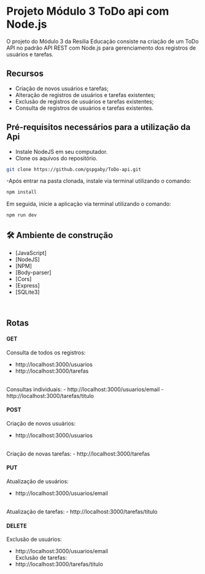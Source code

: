 # Projeto Módulo 3 ToDo api com Node.js

O projeto do Módulo 3 da Resilia Educação consiste na criação de um ToDo API no padrão API REST com Node.js para gerenciamento dos registros de usuários e tarefas.

## Recursos

- Criação de novos usuários e tarefas;
- Alteração de registros de usuários e tarefas existentes;
- Exclusão de registros de usuários e tarefas existentes;
- Consulta de registros de usuários e tarefas existentes.

## Pré-requisitos necessários para a utilização da Api

- Instale NodeJS em seu computador.
- Clone os aquivos do repositório.
```sh
git clone https://github.com/gspgaby/ToDo-api.git
```
-Após entrar na pasta clonada, instale via terminal utilizando o comando:
```sh
npm install 
```
Em seguida, inicie a aplicação via terminal utilizando o comando:
```sh
npm run dev 
```

## 🛠️ Ambiente de construção

* [JavaScript]
* [NodeJS]
* [NPM]
* [Body-parser]
* [Cors] 
* [Express] 
* [SQLite3]
<br>

## Rotas

#### GET
Consulta de todos os registros:
- http://localhost:3000/usuarios
- http://localhost:3000/tarefas 
<br>
Consultas individuais:
- http://localhost:3000/usuarios/email
- http://localhost:3000/tarefas/titulo

#### POST
Criação de novos usuários:
- http://localhost:3000/usuarios 
<br>
Criação de novas tarefas:
- http://localhost:3000/tarefas 


#### PUT
Atualização de usuários:
- http://localhost:3000/usuarios/email 
<br>
Atualização de tarefas:
- http://localhost:3000/tarefas/titulo


#### DELETE

Exclusão de usuários:
- http://localhost:3000/usuarios/email<br>
Exclusão de tarefas:
- http://localhost:3000/tarefas/titulo
